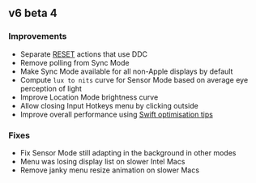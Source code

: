 ## v6 beta 4

### Improvements

* Separate [RESET](https://app.lunar.fyi/display/reset) actions that use DDC
* Remove polling from Sync Mode
* Make Sync Mode available for all non-Apple displays by default
* Compute `lux to nits` curve for Sensor Mode based on average eye perception of light
* Improve Location Mode brightness curve
* Allow closing Input Hotkeys menu by clicking outside
* Improve overall performance using [Swift optimisation tips](https://github.com/apple/swift/blob/main/docs/OptimizationTips.rst)


### Fixes

* Fix Sensor Mode still adapting in the background in other modes
* Menu was losing display list on slower Intel Macs
* Remove janky menu resize animation on slower Macs